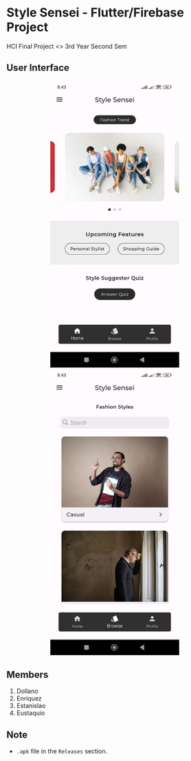 # Style Sensei - Flutter/Firebase Project

HCI Final Project <> 3rd Year Second Sem

## User Interface

<p align="center">
  <img src="images/ui/ui1.jpg" width="300">
  <img src="images/ui/ui2.jpg" width="300">
</p>


## Members

1. Dollano
2. Enriquez
3. Estanislao
4. Eustaquio

## Note

- `.apk` file in the `Releases` section.